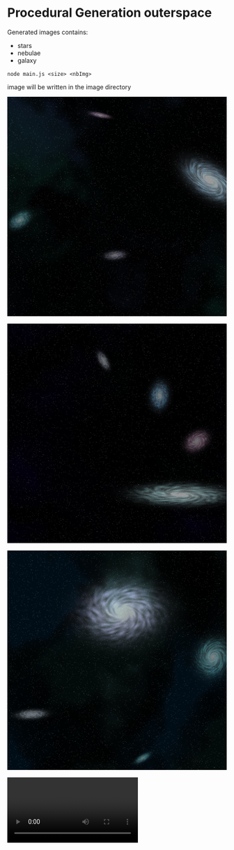 # Procedural Generation outerspace

Generated images contains:
- stars
- nebulae
- galaxy

```
node main.js <size> <nbImg>
```
image will be written in the image directory

![example1](image-0000.png)


![example2](image-0001.png)


![example3](image-0002.png)


![galaxy-video](galaxy.webm)